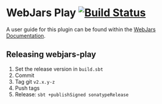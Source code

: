 WebJars Play
[![Build Status](https://travis-ci.com/webjars/webjars-play.svg?branch=master)](https://travis-ci.com/webjars/webjars-play)
============

A user guide for this plugin can be found within the [WebJars Documentation](http://www.webjars.org/documentation).


Releasing webjars-play
----------------------

1. Set the release version in `build.sbt`
2. Commit
3. Tag git `v2.x.y-z`
4. Push tags
5. Release: `sbt +publishSigned sonatypeRelease`
